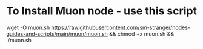 <h1>To Install Muon node - use this script</h1>

  wget -O muon.sh https://raw.githubusercontent.com/sm-stranger/nodes-guides-and-scripts/main/muon/muon.sh && chmod +x muon.sh && ./muon.sh
